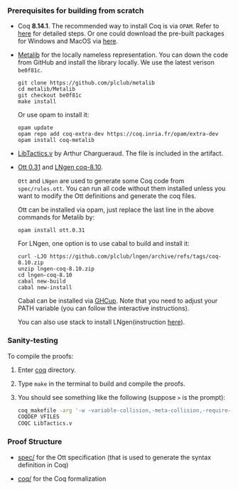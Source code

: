 ### Prerequisites for building from scratch

- Coq **8.14.1**. The recommended way to install Coq is via `OPAM`. Refer to
   [here](https://coq.inria.fr/opam/www/using.html) for detailed steps. Or one could
   download the pre-built packages for Windows and MacOS via
   [here](https://github.com/coq/coq/releases/tag/V8.14.1).

- [Metalib](https://github.com/plclub/metalib) for the locally nameless
  representation. You can down the code from GitHub and install the library locally.
  We use the latest verison `be0f81c`.

  ```
  git clone https://github.com/plclub/metalib
  cd metalib/Metalib
  git checkout be0f81c
  make install
  ```

  Or use opam to install it:

  ```
  opam update
  opam repo add coq-extra-dev https://coq.inria.fr/opam/extra-dev
  opam install coq-metalib
  ```

- [LibTactics.v](https://softwarefoundations.cis.upenn.edu/plf-current/LibTactics.html)
  by Arthur Chargueraud. The file is included in the artifact.

- [Ott 0.31](https://github.com/ott-lang/ott/releases/tag/0.31) and
  [LNgen coq-8.10](https://github.com/plclub/lngen/releases/tag/coq-8.10).

  `Ott` and `LNgen` are used to generate some Coq code from `spec/rules.ott`.
   You can run all code without them installed unless you want to modify the
   Ott definitions and generate the coq files.

   Ott can be installed via opam, just replace the last line in the above commands
   for Metalib by:

  ```
  opam install ott.0.31
  ```

   For LNgen, one option is to use cabal to build and install it:

  ```
  curl -LJO https://github.com/plclub/lngen/archive/refs/tags/coq-8.10.zip
  unzip lngen-coq-8.10.zip
  cd lngen-coq-8.10
  cabal new-build
  cabal new-install
  ```

   Cabal can be installed via [GHCup](https://www.haskell.org/ghcup/). Note that
   you need to adjust your PATH variable (you can follow the interactive instructions).

   You can also use stack to install LNgen(instruction [here](https://github.com/plclub/lngen)).

### Sanity-testing

To compile the proofs:

1. Enter [coq](./coq) directory.

2. Type `make` in the terminal to build and compile the proofs.

3. You should see something like the following (suppose `>` is the prompt):

   ```sh
   coq_makefile -arg '-w -variable-collision,-meta-collision,-require-in-module' -f _CoqProject -o CoqSrc.mk
   COQDEP VFILES
   COQC LibTactics.v
   ```

### Proof Structure

- [spec/](./spec) for the Ott specification (that is used to generate the syntax
  definition in Coq)

- [coq/](./coq) for the Coq formalization
